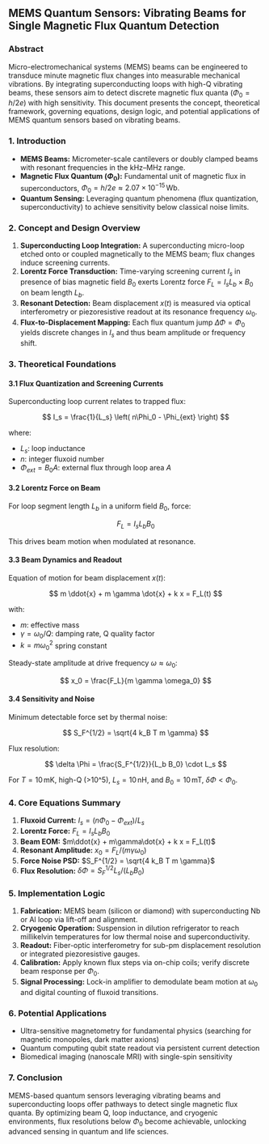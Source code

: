 ## MEMS Quantum Sensors: Vibrating Beams for Single Magnetic Flux Quantum Detection

### Abstract

Micro-electromechanical systems (MEMS) beams can be engineered to transduce minute magnetic flux changes into measurable mechanical vibrations. By integrating superconducting loops with high-Q vibrating beams, these sensors aim to detect discrete magnetic flux quanta ($\Phi_0 = h/2e$) with high sensitivity. This document presents the concept, theoretical framework, governing equations, design logic, and potential applications of MEMS quantum sensors based on vibrating beams.

### 1. Introduction

* **MEMS Beams:** Micrometer-scale cantilevers or doubly clamped beams with resonant frequencies in the kHz–MHz range.
* **Magnetic Flux Quantum ($\Phi_0$):** Fundamental unit of magnetic flux in superconductors, $\Phi_0 = h/2e \approx 2.07 \times 10^{-15}\,\mathrm{Wb}.$
* **Quantum Sensing:** Leveraging quantum phenomena (flux quantization, superconductivity) to achieve sensitivity below classical noise limits.

### 2. Concept and Design Overview

1. **Superconducting Loop Integration:** A superconducting micro-loop etched onto or coupled magnetically to the MEMS beam; flux changes induce screening currents.
2. **Lorentz Force Transduction:** Time-varying screening current $I_s$ in presence of bias magnetic field $B_0$ exerts Lorentz force $F_L = I_s L_b \times B_0$ on beam length $L_b$.
3. **Resonant Detection:** Beam displacement $x(t)$ is measured via optical interferometry or piezoresistive readout at its resonance frequency $\omega_0$.
4. **Flux-to-Displacement Mapping:** Each flux quantum jump $\Delta\Phi = \Phi_0$ yields discrete changes in $I_s$ and thus beam amplitude or frequency shift.

### 3. Theoretical Foundations

#### 3.1 Flux Quantization and Screening Currents

Superconducting loop current relates to trapped flux:

$$
I_s = \frac{1}{L_s} \left( n\Phi_0 - \Phi_{ext} \right)
$$

where:

* $L_s$: loop inductance
* $n$: integer fluxoid number
* $\Phi_{ext}=B_0 A$: external flux through loop area $A$

#### 3.2 Lorentz Force on Beam

For loop segment length $L_b$ in a uniform field $B_0$, force:

$$
F_L = I_s L_b B_0
$$

This drives beam motion when modulated at resonance.

#### 3.3 Beam Dynamics and Readout

Equation of motion for beam displacement $x(t)$:

$$
 m \ddot{x} + m \gamma \dot{x} + k x = F_L(t)
$$

with:

* $m$: effective mass
* $\gamma = \omega_0/Q$: damping rate, Q quality factor
* $k = m \omega_0^2$ spring constant

Steady-state amplitude at drive frequency $\omega\approx\omega_0$:

$$
 x_0 = \frac{F_L}{m \gamma \omega_0}
$$

#### 3.4 Sensitivity and Noise

Minimum detectable force set by thermal noise:

$$
S_F^{1/2} = \sqrt{4 k_B T m \gamma}
$$

Flux resolution:

$$
\delta \Phi = \frac{S_F^{1/2}}{L_b B_0} \cdot L_s
$$

For $T=10\,\mathrm{mK}$, high-Q (>10^5), $L_s=10\,\mathrm{nH}$, and $B_0=10\,\mathrm{mT}$, $\delta\Phi < \Phi_0$.

### 4. Core Equations Summary

1. **Fluxoid Current:** $I_s = (n\Phi_0 - \Phi_{ext})/L_s$
2. **Lorentz Force:** $F_L = I_s L_b B_0$
3. **Beam EOM:** $m\ddot{x} + m\gamma\dot{x} + k x = F_L(t)$
4. **Resonant Amplitude:** $x_0 = F_L/(m \gamma \omega_0)$
5. **Force Noise PSD:** $S_F^{1/2} = \sqrt{4 k_B T m \gamma}$
6. **Flux Resolution:** $\delta\Phi = S_F^{1/2} L_s/(L_b B_0)$

### 5. Implementation Logic

1. **Fabrication:** MEMS beam (silicon or diamond) with superconducting Nb or Al loop via lift-off and alignment.
2. **Cryogenic Operation:** Suspension in dilution refrigerator to reach millikelvin temperatures for low thermal noise and superconductivity.
3. **Readout:** Fiber-optic interferometry for sub-pm displacement resolution or integrated piezoresistive gauges.
4. **Calibration:** Apply known flux steps via on-chip coils; verify discrete beam response per $\Phi_0$.
5. **Signal Processing:** Lock-in amplifier to demodulate beam motion at $\omega_0$ and digital counting of fluxoid transitions.

### 6. Potential Applications

* Ultra-sensitive magnetometry for fundamental physics (searching for magnetic monopoles, dark matter axions)
* Quantum computing qubit state readout via persistent current detection
* Biomedical imaging (nanoscale MRI) with single-spin sensitivity

### 7. Conclusion

MEMS-based quantum sensors leveraging vibrating beams and superconducting loops offer pathways to detect single magnetic flux quanta. By optimizing beam Q, loop inductance, and cryogenic environments, flux resolutions below $\Phi_0$ become achievable, unlocking advanced sensing in quantum and life sciences.

